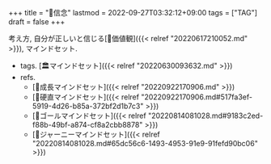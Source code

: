 +++
title = "📝信念"
lastmod = 2022-09-27T03:32:12+09:00
tags = ["TAG"]
draft = false
+++

考え方, 自分が正しいと信じる[📝価値観]({{< relref "20220617210052.md" >}}), マインドセット.

-   tags. [🏛マインドセット]({{< relref "20220630093632.md" >}})
-   refs.
    -   [📝成長マインドセット]({{< relref "20220922170906.md" >}})
    -   [📝硬直マインドセット]({{< relref "20220922170906.md#517fa3ef-5919-4d26-b85a-372bf2d1b7c3" >}})
    -   [📝ゴールマインドセット]({{< relref "20220814081028.md#9183c2ed-f88b-49bf-a874-cf8a2cbb8878" >}})
    -   [📝ジャーニーマインドセット]({{< relref "20220814081028.md#65dc56c6-1493-4953-91e9-91fefd90bc06" >}})
